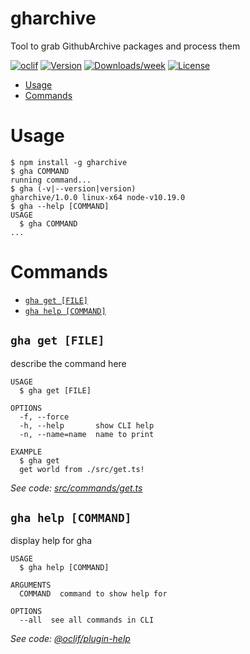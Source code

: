 gharchive
=========

Tool to grab GithubArchive packages and process them

[![oclif](https://img.shields.io/badge/cli-oclif-brightgreen.svg)](https://oclif.io)
[![Version](https://img.shields.io/npm/v/gharchive.svg)](https://npmjs.org/package/gharchive)
[![Downloads/week](https://img.shields.io/npm/dw/gharchive.svg)](https://npmjs.org/package/gharchive)
[![License](https://img.shields.io/npm/l/gharchive.svg)](https://github.com/OGoodness/gharchive/blob/master/package.json)

<!-- toc -->
* [Usage](#usage)
* [Commands](#commands)
<!-- tocstop -->
# Usage
<!-- usage -->
```sh-session
$ npm install -g gharchive
$ gha COMMAND
running command...
$ gha (-v|--version|version)
gharchive/1.0.0 linux-x64 node-v10.19.0
$ gha --help [COMMAND]
USAGE
  $ gha COMMAND
...
```
<!-- usagestop -->
# Commands
<!-- commands -->
* [`gha get [FILE]`](#gha-get-file)
* [`gha help [COMMAND]`](#gha-help-command)

## `gha get [FILE]`

describe the command here

```
USAGE
  $ gha get [FILE]

OPTIONS
  -f, --force
  -h, --help       show CLI help
  -n, --name=name  name to print

EXAMPLE
  $ gha get
  get world from ./src/get.ts!
```

_See code: [src/commands/get.ts](https://github.com/OGoodness/gharchive/blob/v1.0.0/src/commands/get.ts)_

## `gha help [COMMAND]`

display help for gha

```
USAGE
  $ gha help [COMMAND]

ARGUMENTS
  COMMAND  command to show help for

OPTIONS
  --all  see all commands in CLI
```

_See code: [@oclif/plugin-help](https://github.com/oclif/plugin-help/blob/v3.2.2/src/commands/help.ts)_
<!-- commandsstop -->
